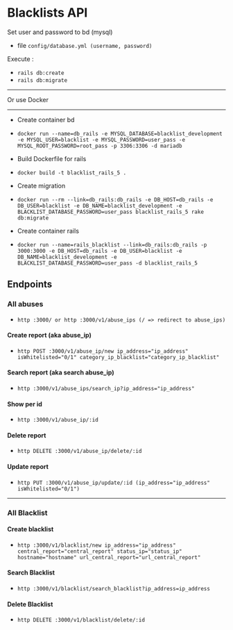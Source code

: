 # Blacklists API

Set user and password to bd (mysql)
- file `config/database.yml (username, password)`

Execute : 
- `rails db:create`
- `rails db:migrate`

***

Or use Docker
***
- Create container bd
* `docker run --name=db_rails -e MYSQL_DATABASE=blacklist_development -e MYSQL_USER=blacklist -e MYSQL_PASSWORD=user_pass -e MYSQL_ROOT_PASSWORD=root_pass -p 3306:3306 -d mariadb`

- Build Dockerfile for rails
* `docker build -t blacklist_rails_5 .`

- Create migration
* `docker run --rm --link=db_rails:db_rails -e DB_HOST=db_rails -e DB_USER=blacklist -e DB_NAME=blacklist_development -e BLACKLIST_DATABASE_PASSWORD=user_pass blacklist_rails_5 rake db:migrate`

- Create container rails
* `docker run --name=rails_blacklist --link=db_rails:db_rails -p 3000:3000 -e DB_HOST=db_rails -e DB_USER=blacklist -e DB_NAME=blacklist_development -e BLACKLIST_DATABASE_PASSWORD=user_pass -d blacklist_rails_5`

## Endpoints

### All abuses
* `http :3000/ or http :3000/v1/abuse_ips (/ => redirect to abuse_ips)`

#### Create report (aka abuse_ip)
* `http POST :3000/v1/abuse_ip/new ip_address="ip_address" isWhitelisted="0/1" category_ip_blacklist="category_ip_blacklist"`  

#### Search report (aka search abuse_ip)
* `http :3000/v1/abuse_ips/search_ip?ip_address="ip_address"`

#### Show per id
* `http :3000/v1/abuse_ip/:id`

#### Delete report
* `http DELETE :3000/v1/abuse_ip/delete/:id`

#### Update report
* `http PUT :3000/v1/abuse_ip/update/:id (ip_address="ip_address" isWhitelisted="0/1")`

***

### All Blacklist

#### Create blacklist
* `http :3000/v1/blacklist/new ip_address="ip_address" central_report="central_report" status_ip="status_ip" hostname="hostname" url_central_report="url_central_report"`

#### Search Blacklist
* `http :3000/v1/blacklist/search_blacklist?ip_address=ip_address`

#### Delete Blacklist
* `http DELETE :3000/v1/blacklist/delete/:id`
